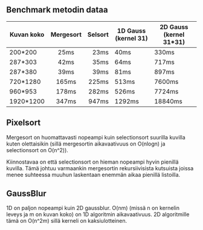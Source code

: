 
## Benchmark metodin dataa
| Kuvan koko    | Mergesort | Selsort | 1D Gauss (kernel 31) | 2D Gauss (kernel 31*31) |
| ------------- |:---------:| -------:| -------- | -------- |
| 200*200       | 25ms      | 23ms    | 40ms     | 330ms    |
| 287*303       | 42ms      | 35ms    | 64ms     | 717ms    |
| 287*380       | 39ms      | 39ms    | 81ms     | 897ms    |
| 720*1280      | 165ms     | 225ms   | 513ms    | 7600ms   |
| 960*953       | 178ms     | 282ms   | 526ms    | 7724ms   |
| 1920*1200     | 347ms     | 947ms   | 1292ms   | 18840ms  |

## Pixelsort
Mergesort on huomattavasti nopeampi kuin selectionsort suurilla kuvilla kuten olettaisikin (sillä mergesortin aikavaativuus on O(nlogn) ja selectionsort on O(n^2)).

Kiinnostavaa on että selectionsort on hieman nopeampi hyvin pienillä kuvilla. Tämä johtuu varmaankin mergesortin rekursiivisista kutsuista joissa menee suhteessa muuhun laskentaan enemmän aikaa pienillä listoilla.

## GaussBlur
1D on paljon nopeampi kuin 2D gaussblur. O(nm) (missä n on kernelin leveys ja m on kuvan koko) on 1D algoritmin aikavaativuus. 2D algoritmille tämä on O(n^2m) sillä kerneli on kaksiulotteinen.
